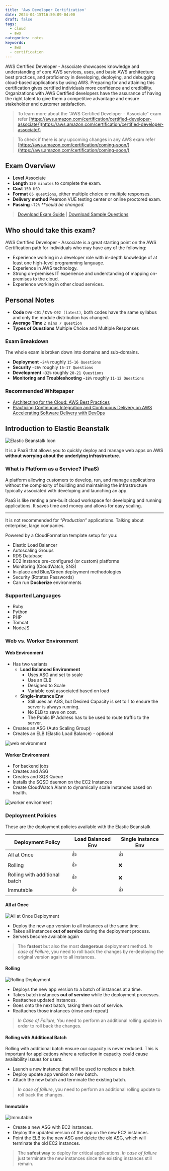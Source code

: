 ```yaml
---
title: 'Aws Developer Certification'
date: 2024-04-15T16:50:09-04:00
draft: false
tags:
  - cloud
  - aws
categories: notes
keywords:
  - aws
  - certification
---
```


AWS Certified Developer - Associate showcases knowledge and understanding of core AWS services, uses, and basic AWS architecture best practices, and proficiency in developing, deploying, and debugging cloud-based applications by using AWS. Preparing for and attaining this certification gives certified individuals more confidence and credibility. Organizations with AWS Certified developers have the assurance of having the right talent to give them a competitive advantage and ensure stakeholder and customer satisfaction.

> To learn more about the "AWS Certified Developer - Associate" exam refer [https://aws.amazon.com/certification/certified-developer-associate/](https://aws.amazon.com/certification/certified-developer-associate/)

> To check if there is any upcoming changes in any AWS exam refer [https://aws.amazon.com/certification/coming-soon/](https://aws.amazon.com/certification/coming-soon/)

## Exam Overview

- **Level** Associate
- **Length** `130 minutes` to complete the exam.
- **Cost** `150 USD`
- **Format** `65 questions`, either multiple choice or multiple responses.
- **Delivery method** Pearson VUE testing center or online proctored exam.
- **Passing** `~72%` _\*\*could be changed._

> [Download Exam Guide](https://d1.awsstatic.com/training-and-certification/docs-dev-associate/AWS-Certified-Developer-Associate_Exam-Guide.pdf) | [Download Sample Questions](https://d1.awsstatic.com/training-and-certification/docs-dev-associate/AWS-Certified-Developer-Associate_Sample-Questions.pdf)

## Who should take this exam?

AWS Certified Developer - Associate is a great starting point on the AWS Certification path for individuals who may have any of the following:

- Experience working in a developer role with in-depth knowledge of at least one high-level programming language.
- Experience in AWS technology.
- Strong on-premises IT experience and understanding of mapping on-premises to the cloud.
- Experience working in other cloud services.

## Personal Notes

- **Code** `DVA-C01` / `DVA-C02 (latest)`, both codes have the same syllabus and only the module distribution has changed.
- **Average Time** `2 mins / question`
- **Types of Questions** Multiple Choice and Multiple Responses

### Exam Breakdown

The whole exam is broken down into domains and sub-domains.

- **Deployment** `~24%` roughly `15-16 Questions`
- **Security** `~26%` roughly `16-17 Questions`
- **Development** `~32%` roughly `20-21 Questions`
- **Monitoring and Troubleshooting** `~18%` roughly `11-12 Questions`

### Recommended Whitepaper

- [Architecting for the Cloud: AWS Best Practices](https://aws.amazon.com/blogs/aws/new-whitepaper-architecting-for-the-cloud-best-practices/)
- [Practicing Continuous Integration and Continuous Delivery on AWS Accelerating Software Delivery with DevOps](https://docs.aws.amazon.com/whitepapers/latest/practicing-continuous-integration-continuous-delivery/welcome.html)

## Introduction to Elastic Beanstalk

![Elastic Beanstalk Icon](./images/elastic-beanstalk-icon.png)

It is a PaaS that allows you to quickly deploy and manage web apps on AWS **without worrying about the underlying infrastructure**.

### What is Platform as a Service? (PaaS)

A platform allowing customers to develop, run, and manage applications without the complexity of building and maintaining the infrastructure typically associated with developing and launching an app.

PaaS is like renting a pre-built cloud workspace for developing and running applications. It saves time and money and allows for easy scaling.

---

It is not recommended for _"Production"_ applications. Talking about enterprise, large companies.

Powered by a CloudFormation template setup for you:

- Elastic Load Balancer
- Autoscaling Groups
- RDS Database
- EC2 Instance pre-configured (or custom) platforms
- Monitoring (CloudWatch, SNS)
- In-place and Blue/Green deployment methodologies
- Security (Rotates Passwords)
- Can run **Dockerize** environments

### Supported Languages

- Ruby
- Python
- PHP
- Tomcat
- NodeJS

### Web vs. Worker Environment

#### Web Environment

- Has two variants
  - **Load Balanced Environment**
    - Uses ASG and set to scale
    - Use an ELB
    - Designed to Scale
    - Variable cost associated based on load
  - **Single-Instance Env**
    - Still uses an AGS, but Desired Capacity is set to 1 to ensure the server is always running.
    - No ELB to save on cost.
    - The Public IP Address has to be used to route traffic to the server.
- Creates an ASG (Auto Scaling Group)
- Creates an ELB (Elastic Load Balance) - optional

![web environment](./img/elastic-beanstalk-web-environment-types.png)

#### Worker Environment

- For backend jobs
- Creates and ASG
- Creates and SQS Queue
- Installs the SQSD daemon on the EC2 Instances
- Create CloudWatch Alarm to dynamically scale instances based on health.

![worker environment](./img/elastic-beanstalk-worker-environment.png)

### Deployment Policies

These are the deployment policies available with the Elastic Beanstalk

| Deployment Policy             | Load Balanced Env | Single Instance Env |
| ----------------------------- | ----------------- | ------------------- |
| All at Once                   | 👍                | 👍                  |
| Rolling                       | 👍                | ❌                  |
| Rolling with additional batch | 👍                | ❌                  |
| Immutable                     | 👍                | 👍                  |

#### All at Once

![All at Once Deployment](./img/elastic-beanstalk-all-at-once-deplyment.png)

- Deploy the new app version to all instances at the same time.
- Takes all instances **out of service** during the deployment process.
- Servers become available again

> The **fastest** but also the most **dangerous** deployment method.
> *In case of Failur*e, you need to roll back the changes by re-deploying the original version again to all instances.

#### Rolling

![Rolling Deployment](./img/elastic-beanstalk-rolling-deplyment.png)

- Deploys the new app version to a batch of instances at a time.
- Takes batch instances **out of service** while the deployment processes.
- Reattaches updated instances.
- Goes onto the next batch, taking them out of service.
- Reattaches those instances (rinse and repeat)

> _In Case of Failure_, You need to perform an additional rolling update in order to roll back the changes.

#### Rolling with Additional Batch

Rolling with additional batch ensure our capacity is never reduced. This is important for applications where a reduction in capacity could cause availability issues for users.

- Launch a new instance that will be used to replace a batch.
- Deploy update app version to new batch.
- Attach the new batch and terminate the existing batch.

> _In case of failure_, you need to perform an additional rolling update to roll back the changes.

#### Immutable

![Immutable](./img/elastic-beanstalk-immutable-deplyment.png)

- Create a new ASG with EC2 instances.
- Deploy the updated version of the app on the new EC2 instances.
- Point the ELB to the new ASG and delete the old ASG, which will terminate the old EC2 instances.

> The **safest way** to deploy for critical applications. _In case of failure_ just terminate the new instances since the existing instances still remain.

